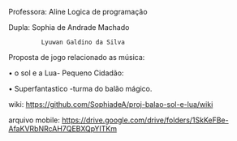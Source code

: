 Professora: Aline   Logica de programação

Dupla: Sophia de Andrade Machado

             Lyuwan Galdino da Silva

Proposta de jogo relacionado as música:

•	o sol e a Lua- Pequeno Cidadão:

 
•	Superfantastico -turma do balão mágico.


wiki:
https://github.com/SophiadeA/proj-balao-sol-e-lua/wiki

arquivo mobile:
https://drive.google.com/drive/folders/1SkKeFBe-AfaKVRbNRcAH7QEBXQpYITKm
